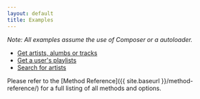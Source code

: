 ```yaml
---
layout: default
title: Examples
---
```


*Note: All examples assume the use of Composer or a autoloader.*

* [Get artists, alumbs or tracks](get-objects.html)
* [Get a user's playlists](get-user-playlists.html)
* [Search for artists](search-artists.html)

Please refer to the [Method Reference]({{ site.baseurl }}/method-reference/) for a full listing of all methods and options.
